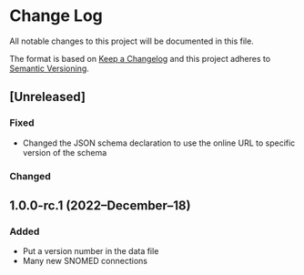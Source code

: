 # Change Log
All notable changes to this project will be documented in this file.

The format is based on [Keep a Changelog](http://keepachangelog.com/)
and this project adheres to [Semantic Versioning](http://semver.org/).

## [Unreleased]
### Fixed
- Changed the JSON schema declaration to use the online URL to specific version of the schema

### Changed

## 1.0.0-rc.1 (2022–December–18)
### Added
- Put a version number in the data file
- Many new SNOMED connections